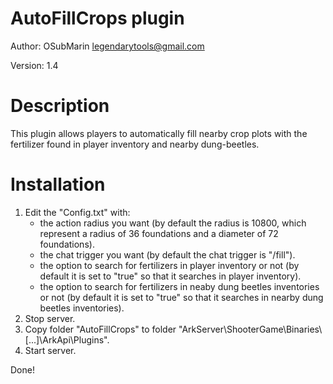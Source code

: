 # AutoFillCrops plugin
Author: OSubMarin <legendarytools@gmail.com>

Version: 1.4

# Description
This plugin allows players to automatically fill nearby crop plots with the fertilizer found in player inventory and nearby dung-beetles.


# Installation
1) Edit the "Config.txt" with:
   - the action radius you want (by default the radius is 10800, which represent a radius of 36 foundations and a diameter of 72 foundations).
   - the chat trigger you want (by default the chat trigger is "/fill").
   - the option to search for fertilizers in player inventory or not (by default it is set to "true" so that it searches in player inventory).
   - the option to search for fertilizers in neaby dung beetles inventories or not (by default it is set to "true" so that it searches in nearby dung beetles inventories).
2) Stop server.
3) Copy folder "AutoFillCrops" to folder "ArkServer\ShooterGame\Binaries\\[...]\ArkApi\Plugins".
4) Start server.


Done!
